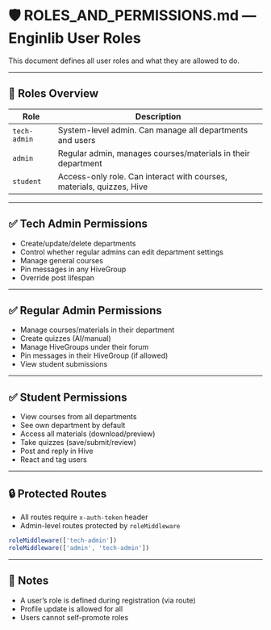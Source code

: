 # 🛡️ ROLES_AND_PERMISSIONS.md — Enginlib User Roles

This document defines all user roles and what they are allowed to do.

---

## 👤 Roles Overview

| Role         | Description |
|--------------|-------------|
| `tech-admin` | System-level admin. Can manage all departments and users |
| `admin`      | Regular admin, manages courses/materials in their department |
| `student`    | Access-only role. Can interact with courses, materials, quizzes, Hive |

---

## ✅ Tech Admin Permissions
- Create/update/delete departments
- Control whether regular admins can edit department settings
- Manage general courses
- Pin messages in any HiveGroup
- Override post lifespan

---

## ✅ Regular Admin Permissions
- Manage courses/materials in their department
- Create quizzes (AI/manual)
- Manage HiveGroups under their forum
- Pin messages in their HiveGroup (if allowed)
- View student submissions

---

## ✅ Student Permissions
- View courses from all departments
- See own department by default
- Access all materials (download/preview)
- Take quizzes (save/submit/review)
- Post and reply in Hive
- React and tag users

---

## 🔒 Protected Routes
- All routes require `x-auth-token` header
- Admin-level routes protected by `roleMiddleware`

```js
roleMiddleware(['tech-admin'])
roleMiddleware(['admin', 'tech-admin'])
```

---

## 🧠 Notes
- A user’s role is defined during registration (via route)
- Profile update is allowed for all
- Users cannot self-promote roles

